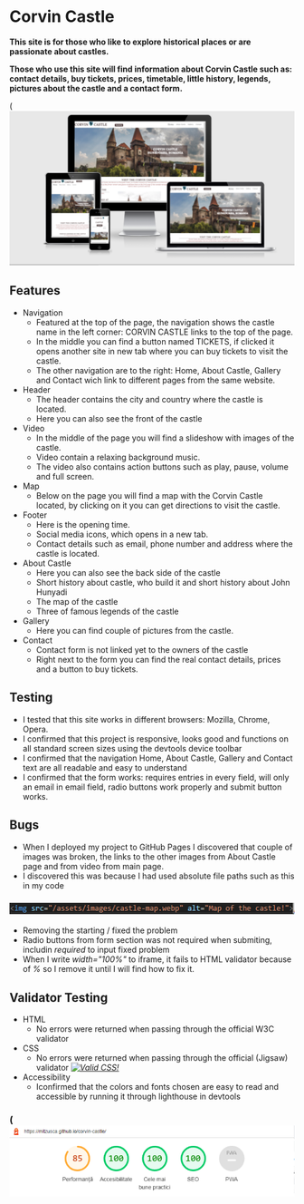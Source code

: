 # Corvin Castle #
**This site is for those who like to explore historical places or are passionate about castles.** 

**Those who use this site will find information about Corvin Castle such as: contact details, buy tickets, prices, timetable, little history, legends, pictures about the castle and a contact form.** 

(![Am I responsive screen-shot](/assets/images/am-i-responsive.png)

 ## Features
 * Navigation 
    * Featured at the top of the page, the navigation shows the castle name in the left corner: CORVIN CASTLE links to the top of the page.
    * In the middle you can find a button named TICKETS, if clicked it opens another site in new tab where you can buy tickets to visit the castle.
    * The other navigation are to the right: Home, About Castle, Gallery and Contact wich link to different pages from the same website.
* Header
    * The header contains the city and country where the castle is located.
    * Here you can also see the front of the castle
* Video
    * In the middle of the page you will find a slideshow with images of the castle.
    * Video contain a relaxing background music.
    * The video also contains action buttons such as play, pause, volume and full screen.
* Map
    * Below on the page you will find a map with the Corvin Castle located, by clicking on it you can get directions to visit the castle.
* Footer
    * Here is the opening time.
    * Social media icons, which opens in a new tab.
    * Contact details such as email, phone number and address where the castle is located.
* About Castle 
    * Here you can also see the back side of the castle
    * Short history about castle, who build it and short history about John Hunyadi
    * The map of the castle
    * Three of famous legends of the castle
* Gallery
    * Here you can find couple of pictures from the castle.
* Contact
    * Contact form is not linked yet to the owners of the castle
    * Right next to the form you can find the real contact details, prices and a button to buy tickets.

## Testing

* I tested that this site works in different browsers: Mozilla, Chrome, Opera.
* I confirmed that this project is responsive, looks good and functions on all standard screen sizes using the devtools device toolbar
* I confirmed that the navigation Home, About Castle, Gallery and Contact text are all readable and easy to understand
* I confirmed that the form works: requires entries in every field, will only an email in email field, radio buttons work properly and submit button works.

## Bugs

* When I deployed my project to GitHub Pages I discovered that couple of images was broken, the links to the other images from About Castle page and from video from main page.
* I discovered this was because I had used absolute file paths such as this in my code
### ![Broken file after deployment](/assets/images/wrong-code.png)
* Removing the starting / fixed the problem
* Radio buttons from form section was not required when submiting, includin *required*  to input fixed problem
* When I write *width="100%"* to iframe, it fails to HTML validator because of *%* so I remove it until I will find how to fix it.

## Validator Testing
* HTML 
    * No errors were returned when passing through the official W3C validator
* CSS 
    * No errors were returned when passing through the official (Jigsaw) validator
*<a href="http://jigsaw.w3.org/css-validator/check/referer">
        <img style="border:0;width:88px;height:31px"
            src="http://jigsaw.w3.org/css-validator/images/vcss"
            alt="Valid CSS!">
    </a>*
* Accessibility 
    * Iconfirmed that the colors and fonts chosen are easy to read and accessible by running it through lighthouse in devtools
### (![Lighthouse score](/assets/images/lighthouse-score.png) 
